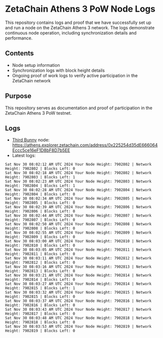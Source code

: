 # ZetaChain Athens 3 PoW Node Logs
This repository contains logs and proof that we have successfully set up and run a node on the ZetaChain Athens 3 network. The logs demonstrate continuous node operation, including synchronization details and performance.

## Contents
- Node setup information
- Synchronization logs with block height details
- Ongoing proof of work logs to verify active participation in the ZetaChain network

## Purpose
This repository serves as documentation and proof of participation in the ZetaChain Athens 3 PoW testnet.

## Logs

- [Third Bunny](https://thirdbunny.xyz/) node: https://athens.explorer.zetachain.com/address/0x225254d35dE666064Eccc5ce16eF1D8bF8D7b5EE
- Latest logs:
```
Sat Nov 30 08:02:12 AM UTC 2024 Your Node Height: 7902802 | Network Height: 7902802 | Blocks Left: 0
Sat Nov 30 08:02:18 AM UTC 2024 Your Node Height: 7902802 | Network Height: 7902803 | Blocks Left: 1
Sat Nov 30 08:02:23 AM UTC 2024 Your Node Height: 7902803 | Network Height: 7902804 | Blocks Left: 1
Sat Nov 30 08:02:28 AM UTC 2024 Your Node Height: 7902804 | Network Height: 7902804 | Blocks Left: 0
Sat Nov 30 08:02:34 AM UTC 2024 Your Node Height: 7902805 | Network Height: 7902805 | Blocks Left: 0
Sat Nov 30 08:02:39 AM UTC 2024 Your Node Height: 7902806 | Network Height: 7902806 | Blocks Left: 0
Sat Nov 30 08:02:44 AM UTC 2024 Your Node Height: 7902807 | Network Height: 7902807 | Blocks Left: 0
Sat Nov 30 08:02:50 AM UTC 2024 Your Node Height: 7902808 | Network Height: 7902808 | Blocks Left: 0
Sat Nov 30 08:02:55 AM UTC 2024 Your Node Height: 7902809 | Network Height: 7902809 | Blocks Left: 0
Sat Nov 30 08:03:00 AM UTC 2024 Your Node Height: 7902810 | Network Height: 7902810 | Blocks Left: 0
Sat Nov 30 08:03:05 AM UTC 2024 Your Node Height: 7902811 | Network Height: 7902811 | Blocks Left: 0
Sat Nov 30 08:03:11 AM UTC 2024 Your Node Height: 7902812 | Network Height: 7902812 | Blocks Left: 0
Sat Nov 30 08:03:16 AM UTC 2024 Your Node Height: 7902813 | Network Height: 7902813 | Blocks Left: 0
Sat Nov 30 08:03:21 AM UTC 2024 Your Node Height: 7902814 | Network Height: 7902814 | Blocks Left: 0
Sat Nov 30 08:03:27 AM UTC 2024 Your Node Height: 7902814 | Network Height: 7902815 | Blocks Left: 1
Sat Nov 30 08:03:32 AM UTC 2024 Your Node Height: 7902815 | Network Height: 7902815 | Blocks Left: 0
Sat Nov 30 08:03:37 AM UTC 2024 Your Node Height: 7902816 | Network Height: 7902816 | Blocks Left: 0
Sat Nov 30 08:03:43 AM UTC 2024 Your Node Height: 7902817 | Network Height: 7902817 | Blocks Left: 0
Sat Nov 30 08:03:48 AM UTC 2024 Your Node Height: 7902818 | Network Height: 7902818 | Blocks Left: 0
Sat Nov 30 08:03:53 AM UTC 2024 Your Node Height: 7902819 | Network Height: 7902819 | Blocks Left: 0
```
